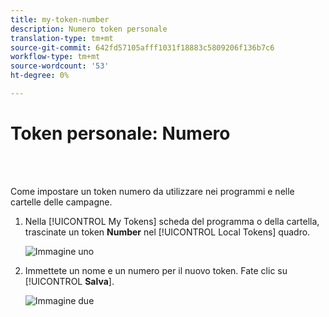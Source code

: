 ```yaml
---
title: my-token-number
description: Numero token personale
translation-type: tm+mt
source-git-commit: 642fd57105afff1031f18883c5809206f136b7c6
workflow-type: tm+mt
source-wordcount: '53'
ht-degree: 0%

---
```



# Token personale: Numero

<br> 

Come impostare un token numero da utilizzare nei programmi e nelle cartelle delle campagne.

1. Nella [!UICONTROL My Tokens] scheda del programma o della cartella, trascinate un token **Number** nel [!UICONTROL Local Tokens] quadro.

   ![Immagine uno](/help/sky/assets/my-tokens/my-token-number/my-token-number-1.png)

1. Immettete un nome e un numero per il nuovo token. Fate clic su [!UICONTROL **Salva**].

   ![Immagine due](/help/sky/assets/my-tokens/my-token-number/my-token-number-2.png)
